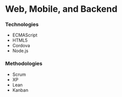 # Web, Mobile, and Backend

### Technologies
* ECMAScript
* HTML5
* Cordova
* Node.js

### Methodologies
* Scrum
* XP
* Lean
* Kanban
